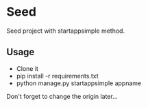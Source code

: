 # Seed
Seed project with startappsimple method.
## Usage
* Clone it
* pip install -r requirements.txt
* python manage.py startappsimple appname

Don't forget to change the origin later...

